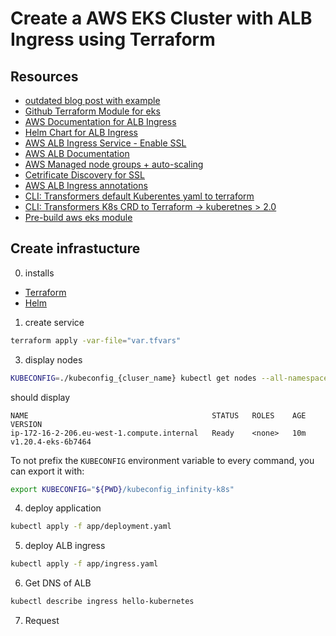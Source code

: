 # Create a AWS EKS Cluster with ALB Ingress using Terraform

## Resources

* [outdated blog post with example](https://learnk8s.io/terraform-eks)
* [Github Terraform Module for eks](https://github.com/terraform-aws-modules/terraform-aws-eks)
* [AWS Documentation for ALB Ingress](https://docs.aws.amazon.com/de_de/eks/latest/userguide/alb-ingress.html)
* [Helm Chart for ALB Ingress](https://github.com/aws/eks-charts/tree/master/stable/aws-load-balancer-controller)
* [AWS ALB Ingress Service - Enable SSL](https://www.stacksimplify.com/aws-eks/aws-alb-ingress/learn-to-enable-ssl-on-alb-ingress-service-in-kubernetes-on-aws-eks/)
* [AWS ALB Documentation](https://docs.aws.amazon.com/eks/latest/userguide/aws-load-balancer-controller.html)
* [AWS Managed node groups + auto-scaling](https://docs.aws.amazon.com/eks/latest/userguide/managed-node-groups.html)
* [Cetrificate Discovery for SSL](https://kubernetes-sigs.github.io/aws-load-balancer-controller/v2.1/guide/ingress/cert_discovery/)
* [AWS ALB Ingress annotations](https://kubernetes-sigs.github.io/aws-load-balancer-controller/v2.1/guide/ingress/annotations/)
* [CLI: Transformers default Kuberentes yaml to terraform](https://github.com/sl1pm4t/k2tf)
* [CLI: Transformers K8s CRD to Terraform -> kuberetnes > 2.0](https://github.com/jrhouston/tfk8s)
* [Pre-build aws eks module](https://github.com/Young-ook/terraform-aws-eks/tree/1.4.9/modules)

## Create infrastucture

0. installs

* [Terraform](https://learn.hashicorp.com/tutorials/terraform/install-cli)
* [Helm](https://helm.sh/docs/intro/install/)

1. create service
```bash
terraform apply -var-file="var.tfvars"
```

3. display nodes
```bash
KUBECONFIG=./kubeconfig_{cluser_name} kubectl get nodes --all-namespaces
```
should display
```
NAME                                         STATUS   ROLES    AGE   VERSION
ip-172-16-2-206.eu-west-1.compute.internal   Ready    <none>   10m   v1.20.4-eks-6b7464
```

To not prefix the `KUBECONFIG` environment variable to every command, you can export it with:
```bash
export KUBECONFIG="${PWD}/kubeconfig_infinity-k8s"
```

4. deploy application
```bash
kubectl apply -f app/deployment.yaml
```


5. deploy ALB ingress
```bash
kubectl apply -f app/ingress.yaml
```


6. Get DNS of ALB
```bash
kubectl describe ingress hello-kubernetes 
```

7. Request

